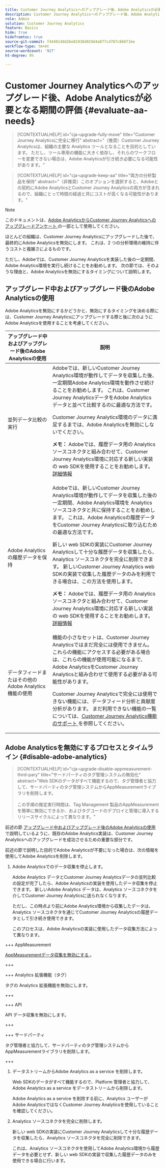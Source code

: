 ```yaml
---
title: Customer Journey Analyticsへのアップグレード後、Adobe Analyticsが必要となる期間の評価
description: Customer Journey Analyticsへのアップグレード後、Adobe Analyticsが必要となる期間を評価する方法について説明します
role: Admin
solution: Customer Journey Analytics
feature: Basics
hide: true
hidefromtoc: true
source-git-commit: f4440148d26e81938d029d4a077cd787c868f1be
workflow-type: tm+mt
source-wordcount: '927'
ht-degree: 0%

---
```


# Customer Journey Analyticsへのアップグレード後、Adobe Analyticsが必要となる期間の評価 {#evaluate-aa-needs}

<!-- markdownlint-disable MD034 -->

>[!CONTEXTUALHELP]
>id="cja-upgrade-fully-move"
>title="Customer Journey Analyticsに完全に移行"
>abstract="（推奨）Customer Journey Analyticsは、組織の主要な Analytics ツールとなることを目的としています。 ただし、ツール専用の機能に大きく依存し、それらのワークフローを変更できない場合は、Adobe Analyticsが引き続き必要になる可能性があります。"

<!-- markdownlint-enable MD034 -->

<!-- markdownlint-disable MD034 -->

>[!CONTEXTUALHELP]
>id="cja-upgrade-keep-aa"
>title="両方の分析製品を保持"
>abstract="（非推奨）このオプションを選択すると、Adobeとの契約にAdobe AnalyticsとCustomer Journey Analyticsの両方が含まれるので、組織にとって時間の経過と共にコストが高くなる可能性があります。"

<!-- markdownlint-enable MD034 -->

>[!NOTE]
>
>このドキュメントは、[Adobe AnalyticsからCustomer Journey Analyticsへのアップグレードアンケート ](https://gigazelle.github.io/cja-ttv/) の一部として使用してください。

ほとんどの組織は、Customer Journey Analyticsにアップグレードした後で、最終的にAdobe Analyticsを無効にします。 これは、2 つの分析環境の維持に伴うコストと複雑さによるものです。

ただし、Adobeでは、Customer Journey Analyticsを実装した後の一定期間、Adobe Analytics環境を実行し続けることをお勧めします。 次の節では、そのような理由と、Adobe Analyticsを無効にするタイミングについて説明します。

## アップグレード中およびアップグレード後のAdobe Analyticsの使用

Adobe Analyticsを無効にするかどうかと、無効にするタイミングを決める際には、Customer Journey Analyticsにアップグレードする際と後に次のようにAdobe Analyticsを使用することを考慮してください。

| アップグレード中およびアップグレード後のAdobe Analyticsの使用 | 説明 |
|---------|----------|
| 並列データ比較の実行 | Adobeでは、新しいCustomer Journey Analytics環境が動作してデータを収集した後、一定期間Adobe Analytics環境を動作させ続けることをお勧めします。 これは、Customer Journey AnalyticsデータをAdobe Analytics データと並べて比較するのに最適な方法です。<p>Customer Journey Analytics環境のデータに満足するまでは、Adobe Analyticsを無効にしないでください。</p><p>**メモ：** Adobeでは、履歴データ用の Analytics ソースコネクタと組み合わせて、Customer Journey Analytics環境に対応する新しい実装の web SDKを使用することをお勧めします。 [詳細情報](/help/getting-started/cja-upgrade/cja-upgrade-recommendations.md)</p> |
| Adobe Analyticsの履歴データを保持 | Adobeでは、新しいCustomer Journey Analytics環境が動作してデータを収集した後の一定期間、Adobe Analytics環境を Analytics ソースコネクタと共に保持することをお勧めします。 これは、Adobe Analyticsの履歴データをCustomer Journey Analyticsに取り込むための最適な方法です。<p>新しい web SDKの実装にCustomer Journey Analyticsして十分な履歴データを収集したら、Analytics ソースコネクタを完全に削除できます。 新しいCustomer Journey Analytics web SDKの実装で収集した履歴データのみを利用できる場合は、この方法を使用します。</p><p>**メモ：** Adobeでは、履歴データ用の Analytics ソースコネクタと組み合わせて、Customer Journey Analytics環境に対応する新しい実装の web SDKを使用することをお勧めします。 [詳細情報](/help/getting-started/cja-upgrade/cja-upgrade-recommendations.md)</p> |
| データフィードまたはその他のAdobe Analytics機能の使用 | 機能の小さなセットは、Customer Journey Analyticsではまだ完全には使用できません。 これらの機能にアクセスする必要がある場合は、これらの機能が使用可能になるまで、Adobe AnalyticsをCustomer Journey Analyticsと組み合わせて使用する必要がある可能性があります。 <p>Customer Journey Analyticsで完全には使用できない機能には、データフィード分析と貢献度分析があります。 まだ利用できない機能の一覧については、[Customer Journey Analytics機能のサポート ](/help/getting-started/aa-vs-cja/cja-aa.md) を参照してください。</p> |

## Adobe Analyticsを無効にするプロセスとタイムライン {#disable-adobe-analytics}

<!-- markdownlint-disable MD034 -->

>[!CONTEXTUALHELP]
>id="cja-upgrade-disable-appmeasurement-third-pary"
>title="サードパーティのタグ管理システムの無効化"
>abstract="Web SDKのデータがすべて機能するので、タグ管理者と協力して、サードパーティのタグ管理システムからAppMeasurementライブラリを削除します。<br><br> この手順の推定実行時間は、Tag Management 製品のAppMeasurementを簡単に無効にできるか、およびタグコードのデプロイと管理に導入するリリースサイクルによって異なります。"

<!-- markdownlint-enable MD034 -->

前述の節 [ アップグレード中およびアップグレード後のAdobe Analyticsの使用 ](#uses-of-adobe-analytics-during-and-after-an-upgrade) で説明しているように、既存のAdobe Analytics実装は、Customer Journey Analyticsへのアップグレードを成功させるための重要な部分です。

前述の節で説明した目的でAdobe Analyticsが不要になった場合は、次の情報を使用してAdobe Analyticsを削除します。

1. Adobe Analyticsでのデータ収集を停止します。

   Adobe Analytics データとCustomer Journey Analyticsデータの並列比較の設定が完了したら、Adobe Analyticsの実装を使用したデータ収集を停止できます。 新しいAdobe Analytics データは、Analytics ソースコネクタを介してCustomer Journey Analyticsに送られなくなります。

   ただし、この時点より前にAdobe Analytics環境から収集したデータは、Analytics ソースコネクタを通じてCustomer Journey Analyticsの履歴データとして引き続き使用できます。

   このプロセスは、Adobe Analyticsの実装に使用したデータ収集方法によって異なります。

+++ AppMeasurement

   [AppMeasurementデータ収集を無効にする ](/help/getting-started/cja-upgrade/cja-upgrade-disable-appmeasurement.md)。

+++

+++ Analytics 拡張機能（タグ）

   タグの Analytics 拡張機能を無効にします。

+++

+++ API

   API データ収集を無効にします。

+++

+++ サードパーティ

   タグ管理者と協力して、サードパーティのタグ管理システムからAppMeasurementライブラリを削除します。

+++

1. データストリームからAdobe Analytics as a service を削除します。

   Web SDKのデータがすべて機能するので、Platform 管理者と協力して、Adobe Analytics as a service をデータストリームから削除します。

   Adobe Analytics as a service を削除する前に、Analytics ユーザーがAdobe AnalyticsではなくCustomer Journey Analyticsを使用していることを確認してください。

1. Analytics ソースコネクタを完全に削除します。

   新しい web SDKの実装にCustomer Journey Analyticsして十分な履歴データを収集したら、Analytics ソースコネクタを完全に削除できます。

   これは、Analytics ソースコネクタを使用してAdobe Analytics環境から履歴データを必要とせず、新しい web SDKの実装で収集した履歴データのみを使用できる場合に行います。


